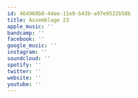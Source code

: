 ```yaml
---
id: 464960b0-44ee-11e9-b43b-a97e9522b58b
title: Assemblage 23
apple_music: ''
bandcamp: ''
facebook: ''
google_music: ''
instagram: ''
soundcloud: ''
spotify: ''
twitter: ''
website: ''
youtube: ''
---
```


